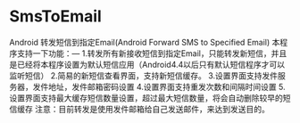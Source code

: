 # SmsToEmail
Android 转发短信到指定Email(Android Forward SMS to Specified Email)
本程序支持一下功能：—
1.转发所有新接收短信到指定Email，只能转发新短信，并且是已经将本程序设置为默认短信应用（Android4.4以后只有默认短信程序才可以监听短信）
2.简易的新短信查看界面，支持新短信缓存。
3.设置界面支持发件服务器，发件地址，发件邮箱密码设置
4.设置界面支持重发次数和间隔时间设置
5.设置界面支持最大缓存短信数量设置，超过最大短信数量，将会自动删除较早的短信缓存
注意：目前转发是使用发件邮箱给自己发送邮件，来达到发送目的。
